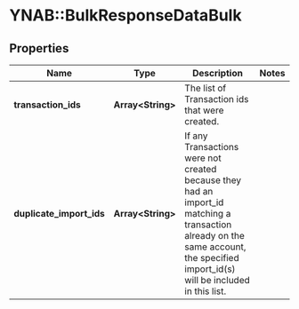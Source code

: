 # YNAB::BulkResponseDataBulk

## Properties
Name | Type | Description | Notes
------------ | ------------- | ------------- | -------------
**transaction_ids** | **Array&lt;String&gt;** | The list of Transaction ids that were created. | 
**duplicate_import_ids** | **Array&lt;String&gt;** | If any Transactions were not created because they had an import_id matching a transaction already on the same account, the specified import_id(s) will be included in this list. | 


